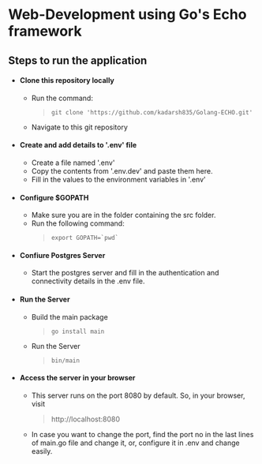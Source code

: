 # Web-Development using Go's Echo framework

## Steps to run the application


- #### Clone this repository locally
    - Run the command:
        > ```git clone 'https://github.com/kadarsh835/Golang-ECHO.git'```
    - Navigate to this git repository
- #### Create and add details to '.env' file
    - Create a file named '.env'
    - Copy the contents from '.env.dev' and paste them here.
    - Fill in the values to the environment variables in '.env'
- #### Configure $GOPATH
    - Make sure you are in the folder containing the src folder.
    - Run the following command:
        > ```export GOPATH=`pwd` ```
- #### Confiure Postgres Server
    - Start the postgres server and fill in the authentication and connectivity details in the .env file.
- #### Run the Server
    - Build the main package
        > ```go install main```
    - Run the Server
        > ```bin/main```
- #### Access the server in your browser
    - This server runs on the port 8080 by default. So, in your browser, visit
        > http://localhost:8080
    - In case you want to change the port, find the port no in the last lines of main.go file and change it, or, configure it in .env and change easily.